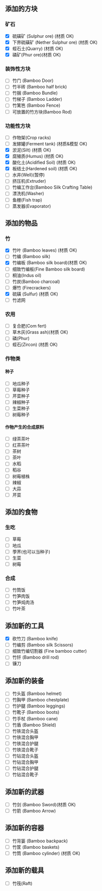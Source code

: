 ## 添加的方块

### 矿石

- [x] 硫磺矿 (Sulphur ore) (材质 OK)
- [x] 下界硫磺矿 (Nether Sulphur ore) (材质 OK)
- [x] 蛭石土(Quarry) (材质 OK)
- [x] 磷矿(Phur ore)(材质 OK)

### 装饰性方块

- [ ] 竹门 (Bamboo Door)
- [ ] 竹半砖 (Bamboo half brick)
- [ ] 竹捆 (Bamboo Bundle)
- [ ] 竹梯子 (Bamboo Ladder)
- [ ] 竹篱笆 (Bamboo Fence)
- [ ] 可放置的竹方块(Bamboo Rod)

### 功能性方块

- [ ] 作物架(Crop racks)
- [ ] 发酵罐(Ferment tank) (材质&模型 OK)
- [x] 淤泥(Silt) (材质 OK)
- [x] 腐殖质(Humus) (材质 OK)
- [x] 酸化土(Acidified Soil) (材质 OK)
- [x] 板结土(Hardened soil) (材质 OK)
- [ ] 水井(Well)(暂停)
- [ ] 挤压机(Extruder)
- [ ] 竹编工作台(Bamboo Silk Crafting Table)
- [ ] 漂洗机(Washer)
- [ ] 鱼栅(Fish trap)
- [ ] 蒸发器(Evaporator)

## 添加的物品

### 竹

- [x] 竹叶 (Bamboo leaves) (材质 OK)
- [ ] 竹编 (Bamboo silk)
- [x] 竹编板 (Bamboo silk board)(材质 OK)
- [ ] 细致竹编板(Fine Bamboo silk board)
- [ ] 桐油(Indus oil)
- [ ] 竹炭(Bamboo charcoal)
- [ ] 爆竹 (Firecrackers)
- [x] 硫磺 (Sulfur) (材质 OK)
- [ ] 竹滤网

### 农用

- [ ] 复合肥(Com fert)
- [ ] 草木灰(Grass ash)(材质 OK)
- [ ] 磷(Phur)
- [ ] 蛭石(Zircon) (材质 OK)

### 作物类

#### 种子

- [ ] 地瓜种子
- [ ] 草莓种子
- [ ] 芹菜种子
- [ ] 辣椒种子
- [ ] 生菜种子
- [ ] 树莓种子

#### 作物产生的合成原料

- [ ] 绿茶茶叶
- [ ] 红茶茶叶
- [ ] 茶树
- [ ] 茶叶
- [ ] 水稻
- [ ] 稻谷
- [ ] 树莓植株
- [ ] 辣椒
- [ ] 大蒜
- [ ] 芹菜

## 添加的食物

### 生吃

- [ ] 草莓
- [ ] 地瓜
- [ ] 荸荠(也可以当种子)
- [ ] 生菜
- [ ] 树莓

### 合成

- [ ] 竹筒饭
- [ ] 竹笋肉饭
- [ ] 竹笋炖肉汤
- [ ] 竹叶茶

## 添加新的工具

- [x] 砍竹刀 (Bamboo knife)
- [ ] 竹编剪 (Bamboo silk Scissors)
- [ ] 细致竹编切割器 (Fine bamboo cutter)
- [ ] 竹钎 (Bamboo drill rod)
- [ ] 镰刀

## 添加新的装备

- [ ] 竹头盔 (Bamboo helmet)
- [ ] 竹胸甲 (Bamboo chestplate)
- [ ] 竹护腿 (Bamboo leggings)
- [ ] 竹靴子 (Bamboo boots)
- [ ] 竹手杖 (Bamboo cane)
- [ ] 竹盾 (Bamboo Shield)
- [ ] 竹铁混合头盔
- [ ] 竹铁混合胸甲
- [ ] 竹铁混合护腿
- [ ] 竹铁混合靴子
- [ ] 竹钻混合头盔
- [ ] 竹钻混合胸甲
- [ ] 竹钻混合护腿
- [ ] 竹钻混合靴子

## 添加新的武器

- [ ] 竹剑 (Bamboo Sword)(材质 OK)
- [ ] 竹箭 (Bamboo Arrow)

## 添加新的容器

- [ ] 竹背篓 (Bamboo backpack)
- [ ] 竹筐 (Bamboo baskets)
- [ ] 竹筒 (Bamboo cylinder) (材质 OK)

## 添加新的载具

- [ ] 竹筏(Raft)

